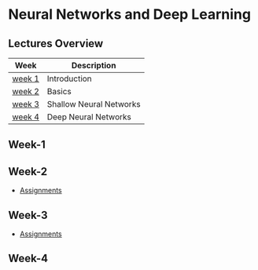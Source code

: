 # Neural Networks and Deep Learning

## Lectures Overview

| Week              | Description             |
| ----------------- | ----------------------- |
| [week 1](#week-1) | Introduction            |
| [week 2](#week-2) | Basics                  |
| [week 3](#week-3) | Shallow Neural Networks |
| [week 4](#week-4) | Deep Neural Networks    |

## Week-1

## Week-2
- [Assignments](assignments/week2)

## Week-3
- [Assignments](assignments/week3)

## Week-4
